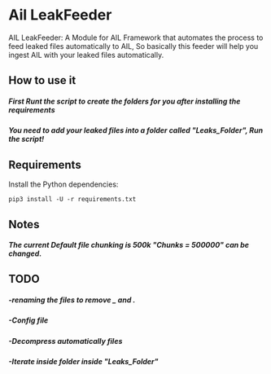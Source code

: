 # Ail LeakFeeder

AIL LeakFeeder: A Module for AIL Framework that automates the process to feed leaked files automatically to AIL, So basically this feeder will help you ingest AIL with your leaked files automatically.


## How to use it

##### First Runt the script to create the folders for you after installing the requirements

##### You need to add your leaked files into a folder called "Leaks_Folder", Run the script!

## Requirements

Install the Python dependencies:

```
pip3 install -U -r requirements.txt
```
## Notes

##### The current Default file chunking is 500k "Chunks = 500000" can be changed.

## TODO
##### -renaming the files to remove _ and .
##### -Config file
##### -Decompress automatically files
##### -Iterate inside folder inside "Leaks_Folder"
